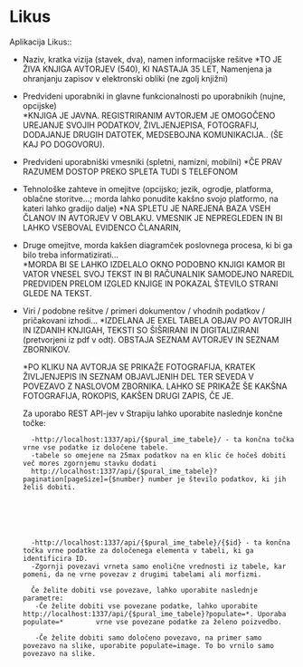 # Likus

Aplikacija Likus::

- Naziv, kratka vizija (stavek, dva), namen informacijske rešitve
    *TO JE ŽIVA KNJIGA AVTORJEV (540), KI NASTAJA 35 LET, Namenjena ja ohranjanju zapisov v elektronski obliki (ne zgolj knjižni)
	
- Predvideni uporabniki in glavne funkcionalnosti po uporabnikih (nujne, opcijske)	
    *KNJIGA JE JAVNA. REGISTRIRANIM AVTORJEM JE OMOGOČENO UREJANJE SVOJIH PODATKOV, ŽIVLJENJEPISA, FOTOGRAFIJ, DODAJANJE DRUGIH DATOTEK, MEDSEBOJNA KOMUNIKACIJA.. (ŠE KAJ PO DOGOVORU).
	
	
- Predvideni uporabniški vmesniki (spletni, namizni, mobilni)
	*ČE PRAV RAZUMEM DOSTOP PREKO SPLETA TUDI S TELEFONOM
	
	
- Tehnološke zahteve in omejitve (opcijsko; jezik, ogrodje, platforma, oblačne storitve…; morda lahko ponudite kakšno svojo platformo, na kateri lahko gradijo dalje)
    *NA SPLETU JE NAREJENA BAZA VSEH ČLANOV IN AVTORJEV V OBLAKU. VMESNIK JE NEPREGLEDEN IN BI LAHKO VSEBOVAL EVIDENCO ČLANARIN,
	
	
- Druge omejitve, morda kakšen diagramček poslovnega procesa, ki bi ga bilo treba informatizirati…	
    *MORDA BI SE LAHKO IZDELALO OKNO PODOBNO KNJIGI KAMOR BI VATOR VNESEL SVOJ TEKST IN BI RAČUNALNIK SAMODEJNO NAREDIL PREDVIDEN PRELOM IZGLED KNJIGE IN POKAZAL ŠTEVILO STRANI GLEDE NA TEKST.
	

- Viri / podobne rešitve / primeri dokumentov / vhodnih podatkov / pričakovani izhodi…
    *IZDELANA JE EXEL TABELA OBJAV PO AVTORJIH IN IZDANIH KNJIGAH, TEKSTI SO ŠIŠRIRANI IN DIGITALIZIRANI (pretvorjeni iz pdf v odt). OBSTAJA SEZNAM AVTORJEV IN SEZNAM ZBORNIKOV.

	*PO KLIKU NA AVTORJA SE PRIKAŽE FOTOGRAFIJA, KRATEK ŽIVLJENJEPIS IN SEZNAM OBJAVLJENIH DEL TER SEVEDA V POVEZAVO Z NASLOVOM ZBORNIKA. LAHKO SE PRIKAŽE ŠE KAKŠNA FOTOGRAFIJA, ROKOPIS, KAKŠEN DRUGI ZAPIS, ČE JE.

    Za uporabo REST API-jev v Strapiju lahko uporabite naslednje končne točke:

        -http://localhost:1337/api/{$pural_ime_tabele}/ - ta končna točka vrne vse podatke iz določene tabele.
        -tabele so omejene na 25max podatkov na en klic če hočeš dobiti več mores zgornjemu stavku dodati 
        http://localhost:1337/api/{$pural_ime_tabele}?pagination[pageSize]={$number} number je število podatkov, ki jih želiš dobiti.






        -http://localhost:1337/api/{$pural_ime_tabele}/{$id} - ta končna točka vrne podatke za določenega elementa v tabeli, ki ga identificira ID.
        -Zgornji povezavi vrneta samo enolične vrednosti iz tabele, kar pomeni, da ne vrne povezav z drugimi tabelami ali morfizmi. 
        
        Če želite dobiti vse povezave, lahko uporabite naslednje parametre:
         -Če želite dobiti vse povezane podatke, lahko uporabite http://localhost:1337/api/{$pural_ime_tabele}?populate=*. Uporaba populate=*        vrne vse povezane podatke za želeno poizvedbo.

         -Če želite dobiti samo določeno povezavo, na primer samo povezavo na slike, uporabite populate=image. To bo vrnilo samo povezavo na slike.

         